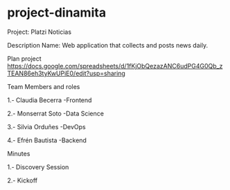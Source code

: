 # project-dinamita

Project: Platzi Noticias


Description Name: Web application that collects and posts news daily.


Plan project
https://docs.google.com/spreadsheets/d/1fKjObQezazANC6udPG4G0Qb_zTEAN86eh3tyKwUPiE0/edit?usp=sharing


Team Members and roles 

1.- Claudia Becerra   -Frontend

2.- Monserrat Soto    -Data Science

3.- Silvia Orduñes    -DevOps

4.- Efrén Bautista    -Backend


Minutes

1.- Discovery Session

2.- Kickoff
